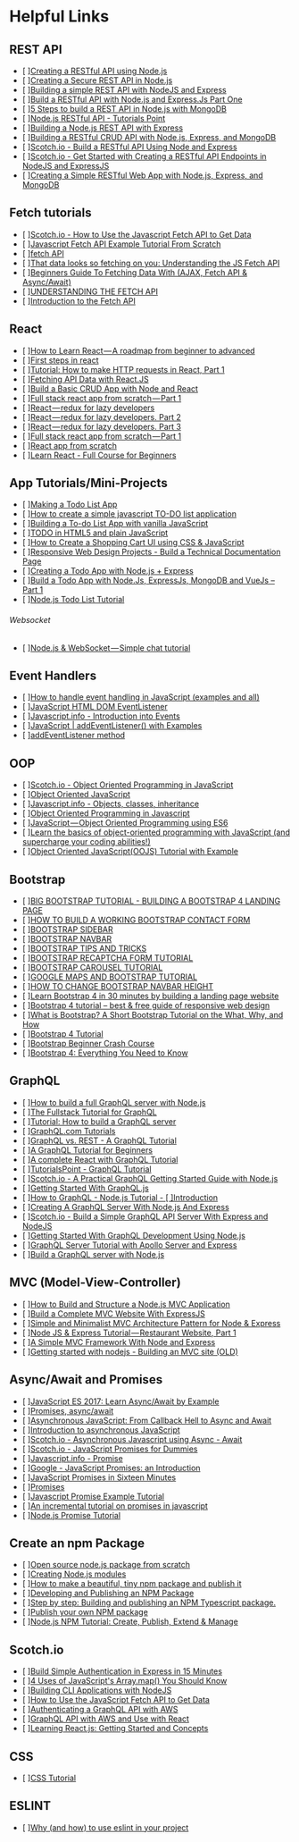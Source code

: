 # Helpful Links

## REST API

- [ ][Creating a RESTful API using Node.js](https://itnext.io/creating-a-restful-api-using-node-js-256c22c47e0b)
- [ ][Creating a Secure REST API in Node.js](https://www.toptal.com/nodejs/secure-rest-api-in-nodejs)
- [ ][Building a simple REST API with NodeJS and Express](https://medium.com/@onejohi/building-a-simple-rest-api-with-nodejs-and-express-da6273ed7ca9)
- [ ][Build a RESTful API with Node.js and Express.Js Part One](https://medium.com/@purposenigeria/build-a-restful-api-with-node-js-and-express-js-d7e59c7a3dfb)
- [ ][5 Steps to build a REST API in Node.js with MongoDB](https://medium.com/of-all-things-tech-progress/5-steps-to-build-a-rest-api-in-node-js-with-mongodb-e1f2113a39bd)
- [ ][Node.js RESTful API - Tutorials Point](https://www.tutorialspoint.com/nodejs/nodejs_restful_api.htm)
- [ ][Building a Node.js REST API with Express](https://medium.com/@jeffandersen/building-a-node-js-rest-api-with-express-46b0901f29b6)
- [ ][Building a RESTful CRUD API with Node.js, Express, and MongoDB](https://www.callicoder.com/node-js-express-mongodb-restful-crud-api-tutorial/)
- [ ][Scotch.io - Build a RESTful API Using Node and Express](https://scotch.io/tutorials/build-a-restful-api-using-node-and-express-4)
- [ ][Scotch.io - Get Started with Creating a RESTful API Endpoints in NodeJS and ExpressJS](https://scotch.io/@gilles/get-started-with-creating-a-restful-api-endpoints-in-nodejs-and-expressjs)
- [ ][Creating a Simple RESTful Web App with Node.js, Express, and MongoDB](https://closebrace.com/tutorials/2017-03-02/creating-a-simple-restful-web-app-with-nodejs-express-and-mongodb)

## Fetch tutorials

- [ ][Scotch.io - How to Use the Javascript Fetch API to Get Data](https://scotch.io/tutorials/how-to-use-the-javascript-fetch-api-to-get-data)
- [ ][Javascript Fetch API Example Tutorial From Scratch](https://appdividend.com/2018/08/20/javascript-fetch-api-example-tutorial/)
- [ ][fetch API](https://davidwalsh.name/fetch)
- [ ][That data looks so fetching on you: Understanding the JS Fetch API](https://itnext.io/that-data-looks-so-fetching-on-you-understanding-the-js-fetch-api-880eae0c8d25)
- [ ][Beginners Guide To Fetching Data With (AJAX, Fetch API & Async/Await)](https://dev.to/bjhaid_93/beginners-guide-to-fetching-data-with-ajax-fetch-api--asyncawait-3m1l)
- [ ][UNDERSTANDING THE FETCH API](https://flaviocopes.com/fetch-api/)
- [ ][Introduction to the Fetch API](https://www.sitepoint.com/introduction-to-the-fetch-api/)

## React

- [ ][How to Learn React — A roadmap from beginner to advanced](https://medium.freecodecamp.org/learning-react-roadmap-from-scratch-to-advanced-bff7735531b6)
- [ ][First steps in react](https://hackernoon.com/first-steps-in-react-ef8c000c0585)
- [ ][Tutorial: How to make HTTP requests in React, Part 1](https://hackernoon.com/tutorial-how-to-make-http-requests-in-react-part-1-f7afa3cd0cc8)
- [ ][Fetching API Data with React.JS](https://blog.hellojs.org/fetching-api-data-with-react-js-460fe8bbf8f2)
- [ ][Build a Basic CRUD App with Node and React](https://developer.okta.com/blog/2018/07/10/build-a-basic-crud-app-with-node-and-react)
- [ ][Full stack react app from scratch — Part 1](https://hackernoon.com/full-stack-react-app-from-scratch-part-1-9086cacc59ac)
- [ ][React — redux for lazy developers](https://hackernoon.com/react-redux-for-lazy-developers-b551f16a456f)
- [ ][React — redux for lazy developers. Part 2](https://hackernoon.com/react-redux-for-lazy-developers-part-2-d0c60123592f)
- [ ][React — redux for lazy developers. Part 3](https://hackernoon.com/react-redux-for-lazy-developers-part-3-319b639a22c3)
- [ ][Full stack react app from scratch — Part 1](https://hackernoon.com/full-stack-react-app-from-scratch-part-1-9086cacc59ac)
- [ ][React app from scratch](https://hackernoon.com/react-app-from-scratch-d694300d1631)
- [ ][Learn React - Full Course for Beginners](https://www.freecodecamp.org/news/beaucarnes/learn-react-course--jiLKNpplm)

## App Tutorials/Mini-Projects

- [ ][Making a Todo List App](http://taybenlor.com/2013/08/25/making-a-todolist-app.html)
- [ ][How to create a simple javascript TO-DO list application](https://boostlog.io/@junp1234/how-to-create-a-simple-javascript-to-do-list-application-5b14d5b344deba0054046380)
- [ ][Building a To-do List App with vanilla JavaScript](https://medium.com/@Linda_Ikechukwu/building-a-to-do-list-app-with-vanilla-javascript-e27dda195fea)
- [ ][TODO in HTML5 and plain JavaScript](https://code-maven.com/todo-in-html-and-javascript)
- [ ][How to Create a Shopping Cart UI using CSS & JavaScript](https://designmodo.com/shopping-cart-ui/)
- [ ][Responsive Web Design Projects - Build a Technical Documentation Page](https://learn.freecodecamp.org/responsive-web-design/responsive-web-design-projects/build-a-technical-documentation-page/)
- [ ][Creating a Todo App with Node.js + Express](https://medium.com/@atingenkay/creating-a-todo-app-with-node-js-express-8fa51f39b16f)
- [ ][Build a Todo App with Node.Js, ExpressJs, MongoDB and VueJs – Part 1](https://dev.to/abiodunjames/build-a-todo-app-with-nodejs-expressjs-mongodb-and-vuejs--part-1--29n7)
- [ ][Node.js Todo List Tutorial](https://vegibit.com/node-js-todo-list-tutorial/)

###### Websocket
- [ ][Node.js & WebSocket — Simple chat tutorial](https://medium.com/@martin.sikora/node-js-websocket-simple-chat-tutorial-2def3a841b61)

## Event Handlers
- [ ][How to handle event handling in JavaScript (examples and all)](https://medium.freecodecamp.org/event-handling-in-javascript-with-examples-f6bc1e2fff57)
- [ ][JavaScript HTML DOM EventListener](https://www.bitdegree.org/learn/javascript-event-listener/)
- [ ][Javascript.info - Introduction into Events](https://javascript.info/events)
- [ ][JavaScript | addEventListener() with Examples](https://www.geeksforgeeks.org/javascript-addeventlistener-with-examples/)
- [ ][addEventListener method](http://help.dottoro.com/ljeuqqoq.php)

## OOP
- [ ][Scotch.io - Object Oriented Programming in JavaScript](https://scotch.io/tutorials/object-oriented-programming-in-javascript)
- [ ][Object Oriented JavaScript](https://www.learn-js.org/en/Object_Oriented_JavaScript)
- [ ][Javascript.info - Objects, classes, inheritance](https://javascript.info/object-oriented-programming)
- [ ][Object Oriented Programming in Javascript](https://codeburst.io/object-oriented-programming-in-javascript-51b2bdfdfe9f)
- [ ][JavaScript — Object Oriented Programming using ES6](https://codeburst.io/javascript-object-oriented-programming-using-es6-3cd2ac7fbbd8)
- [ ][Learn the basics of object-oriented programming with JavaScript (and supercharge your coding abilities!)](https://medium.freecodecamp.org/intro-to-object-oriented-programming-oop-with-javascript-made-easy-a317b87d6943)
- [ ][Object Oriented JavaScript(OOJS) Tutorial with Example](https://www.guru99.com/learn-object-oriented-javascript.html)

## Bootstrap

- [ ][BIG BOOTSTRAP TUTORIAL - BUILDING A BOOTSTRAP 4 LANDING PAGE](https://bootstrapious.com/p/big-bootstrap-tutorial)
- [ ][HOW TO BUILD A WORKING BOOTSTRAP CONTACT FORM](https://bootstrapious.com/p/how-to-build-a-working-bootstrap-contact-form)
- [ ][BOOTSTRAP SIDEBAR](https://bootstrapious.com/p/bootstrap-sidebar)
- [ ][BOOTSTRAP NAVBAR](https://bootstrapious.com/p/bootstrap-navbar)
- [ ][BOOTSTRAP TIPS AND TRICKS](https://bootstrapious.com/p/bootstrap-tips-and-tricks)
- [ ][BOOTSTRAP RECAPTCHA FORM TUTORIAL](https://bootstrapious.com/p/bootstrap-recaptcha)
- [ ][BOOTSTRAP CAROUSEL TUTORIAL](https://bootstrapious.com/p/bootstrap-carousel)
- [ ][GOOGLE MAPS AND BOOTSTRAP TUTORIAL](https://bootstrapious.com/p/google-maps-and-bootstrap-tutorial)
- [ ][HOW TO CHANGE BOOTSTRAP NAVBAR HEIGHT](https://bootstrapious.com/p/how-to-change-bootstrap-navbar-height)
- [ ][Learn Bootstrap 4 in 30 minutes by building a landing page website](https://medium.freecodecamp.org/learn-bootstrap-4-in-30-minute-by-building-a-landing-page-website-guide-for-beginners-f64e03833f33)
- [ ][Bootstrap 4 tutorial – best & free guide of responsive web design](https://mdbootstrap.com/education/bootstrap/)
- [ ][What is Bootstrap? A Short Bootstrap Tutorial on the What, Why, and How](https://www.toptal.com/front-end/what-is-bootstrap-a-short-tutorial-on-the-what-why-and-how)
- [ ][Bootstrap 4 Tutorial](https://www.bootstrapdash.com/bootstrap-4-tutorial/introduction/)
- [ ][Bootstrap Beginner Crash Course](https://www.youtube.com/watch?v=5GcQtLDGXy8)
- [ ][Bootstrap 4: Everything You Need to Know](https://medium.freecodecamp.org/bootstrap-4-everything-you-need-to-know-c750991f6784)

## GraphQL
- [ ][How to build a full GraphQL server with Node.js](https://medium.freecodecamp.org/graphql-zero-to-production-a7c4f786a57b)
- [ ][The Fullstack Tutorial for GraphQL](https://www.howtographql.com/)
- [ ][Tutorial: How to build a GraphQL server](https://blog.apollographql.com/tutorial-building-a-graphql-server-cddaa023c035)
- [ ][GraphQL.com Tutorials](https://www.graphql.com/tutorials/)
- [ ][GraphQL vs. REST - A GraphQL Tutorial](https://www.toptal.com/api-development/graphql-vs-rest-tutorial)
- [ ][A GraphQL Tutorial for Beginners](https://www.robinwieruch.de/graphql-tutorial/)
- [ ][A complete React with GraphQL Tutorial](https://www.robinwieruch.de/react-with-graphql-tutorial/)
- [ ][TutorialsPoint - GraphQL Tutorial](https://www.tutorialspoint.com/graphql/index.htm)
- [ ][Scotch.io - A Practical GraphQL Getting Started Guide with Node.js](https://scotch.io/tutorials/a-practical-graphql-getting-started-guide-with-nodejs)
- [ ][Getting Started With GraphQL.js](https://graphql.org/graphql-js/)
- [ ][How to GraphQL - Node.js Tutorial - [ ]Introduction](https://www.howtographql.com/graphql-js/0-introduction/)
- [ ][Creating A GraphQL Server With Node.js And Express](https://medium.com/codingthesmartway-com-blog/creating-a-graphql-server-with-node-js-and-express-f6dddc5320e1)
- [ ][Scotch.io - Build a Simple GraphQL API Server With Express and NodeJS](https://scotch.io/@codediger/build-a-simple-graphql-api-server-with-express-and-nodejs)
- [ ][Getting Started With GraphQL Development Using Node.js](https://www.thepolyglotdeveloper.com/2018/05/getting-started-graphql-development-nodejs/)
- [ ][GraphQL Server Tutorial with Apollo Server and Express](https://www.robinwieruch.de/graphql-apollo-server-tutorial/)
- [ ][Build a GraphQL server with Node.js](https://www.apollographql.com/docs/apollo-server/v1/)

## MVC (Model-View-Controller)
- [ ][How to Build and Structure a Node.js MVC Application](https://www.sitepoint.com/node-js-mvc-application/)
- [ ][Build a Complete MVC Website With ExpressJS](https://code.tutsplus.com/tutorials/build-a-complete-mvc-website-with-expressjs--net-34168)
- [ ][Simple and Minimalist MVC Architecture Pattern for Node & Express](https://medium.com/@TaylorAckley/simple-and-minimalist-mvc-architecture-pattern-for-node-express-cb542287a144)
- [ ][Node JS & Express Tutorial — Restaurant Website, Part 1](https://medium.com/@turbo360/node-js-express-tutorial-restaurant-website-part-1-87279aae299f)
- [ ][A Simple MVC Framework With Node and Express](http://timstermatic.github.io/blog/2013/08/17/a-simple-mvc-framework-with-node-and-express/)
- [ ][Getting started with nodejs - Building an MVC site (OLD)](https://www.codeproject.com/Articles/548428/Getting-started-with-nodejs-Building-an-MVC-site)

## Async/Await and Promises
- [ ][JavaScript ES 2017: Learn Async/Await by Example](https://codeburst.io/javascript-es-2017-learn-async-await-by-example-48acc58bad65)
- [ ][Promises, async/await](https://javascript.info/async)
- [ ][Asynchronous JavaScript: From Callback Hell to Async and Await](https://www.toptal.com/javascript/asynchronous-javascript-async-await-tutorial)
- [ ][Introduction to asynchronous JavaScript](https://www.pluralsight.com/guides/introduction-to-asynchronous-javascript)
- [ ][Scotch.io - Asynchronous Javascript using Async - Await](https://scotch.io/tutorials/asynchronous-javascript-using-async-await)
- [ ][Scotch.io - JavaScript Promises for Dummies](https://scotch.io/tutorials/javascript-promises-for-dummies)
- [ ][Javascript.info - Promise](https://javascript.info/promise-basics)
- [ ][Google - JavaScript Promises: an Introduction](https://developers.google.com/web/fundamentals/primers/promises)
- [ ][JavaScript Promises in Sixteen Minutes](https://medium.com/quick-code/javascript-promises-in-twenty-minutes-3aac5b65b887)
- [ ][Promises](https://www.promisejs.org/)
- [ ][Javascript Promise Example Tutorial](https://appdividend.com/2018/10/12/javascript-promise-example-tutorial/)
- [ ][An incremental tutorial on promises in javascript](https://www.sohamkamani.com/blog/2016/08/28/incremenal-tutorial-to-promises/)
- [ ][Node.js Promise Tutorial](https://www.guru99.com/node-js-promise-generator-event.html)

## Create an npm Package

- [ ][Open source node.js package from scratch](https://hackernoon.com/open-source-node-js-package-from-scratch-fa48242a1bbd)
- [ ][Creating Node.js modules](https://docs.npmjs.com/creating-node-js-modules)
- [ ][How to make a beautiful, tiny npm package and publish it](https://medium.freecodecamp.org/how-to-make-a-beautiful-tiny-npm-package-and-publish-it-2881d4307f78)
- [ ][Developing and Publishing an NPM Package](https://auth0.com/blog/developing-npm-packages/)
- [ ][Step by step: Building and publishing an NPM Typescript package.](https://itnext.io/step-by-step-building-and-publishing-an-npm-typescript-package-44fe7164964c)
- [ ][Publish your own NPM package](https://hackernoon.com/publish-your-own-npm-package-946b19df577e)
- [ ][Node.js NPM Tutorial: Create, Publish, Extend & Manage](https://www.guru99.com/node-js-modules-create-publish.html)

## Scotch.io
- [ ][Build Simple Authentication in Express in 15 Minutes](https://scotch.io/tutorials/build-simple-authentication-in-express-in-15-minutes)
- [ ][4 Uses of JavaScript's Array.map() You Should Know](https://scotch.io/tutorials/4-uses-of-javascripts-arraymap-you-should-know)
- [ ][Building CLI Applications with NodeJS](https://scotch.io/tutorials/building-cli-applications-with-nodejs)
- [ ][How to Use the JavaScript Fetch API to Get Data](https://scotch.io/tutorials/how-to-use-the-javascript-fetch-api-to-get-data)
- [ ][Authenticating a GraphQL API with AWS](https://scotch.io/tutorials/authenticating-a-graphql-api-with-aws)
- [ ][GraphQL API with AWS and Use with React](https://scotch.io/tutorials/graphql-api-with-aws-and-use-with-react)
- [ ][Learning React.js: Getting Started and Concepts](https://scotch.io/tutorials/learning-react-getting-started-and-concepts)


## CSS
- [ ][CSS Tutorial](https://www.quackit.com/css/tutorial/)

## ESLINT

- [ ][Why (and how) to use eslint in your project](https://medium.com/the-node-js-collection/why-and-how-to-use-eslint-in-your-project-742d0bc61ed7)


























